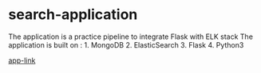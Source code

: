 # search-application
The application is a practice pipeline to integrate Flask with ELK stack
The application is built on :
	1. MongoDB
	2. ElasticSearch
	3. Flask
	4. Python3



[app-link](https://search-application-flask.herokuapp.com/)